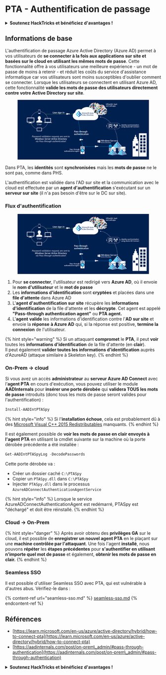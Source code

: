 # PTA - Authentification de passage

<details>

<summary><strong>Soutenez HackTricks et bénéficiez d'avantages !</strong></summary>

* Si vous souhaitez voir votre **entreprise annoncée dans HackTricks** ou si vous souhaitez accéder à la **dernière version de PEASS ou télécharger HackTricks en PDF**, consultez les [**PLANS D'ABONNEMENT**](https://github.com/sponsors/carlospolop) !
* Obtenez le [**swag officiel PEASS & HackTricks**](https://peass.creator-spring.com)
* Découvrez [**The PEASS Family**](https://opensea.io/collection/the-peass-family), notre collection d'[**NFTs**](https://opensea.io/collection/the-peass-family) exclusifs
* **Rejoignez le** 💬 [**groupe Discord**](https://discord.gg/hRep4RUj7f) ou le [**groupe Telegram**](https://t.me/peass) ou **suivez** moi sur **Twitter** 🐦 [**@carlospolopm**](https://twitter.com/carlospolopm).
* **Partagez vos astuces de piratage en soumettant des PR aux** [**HackTricks**](https://github.com/carlospolop/hacktricks) et [**HackTricks Cloud**](https://github.com/carlospolop/hacktricks-cloud) **dépôts github.**

</details>

## Informations de base

L'authentification de passage Azure Active Directory (Azure AD) permet à vos utilisateurs de **se connecter à la fois aux applications sur site et basées sur le cloud en utilisant les mêmes mots de passe**. Cette fonctionnalité offre à vos utilisateurs une meilleure expérience - un mot de passe de moins à retenir - et réduit les coûts du service d'assistance informatique car vos utilisateurs sont moins susceptibles d'oublier comment se connecter. Lorsque les utilisateurs se connectent en utilisant Azure AD, cette fonctionnalité **valide les mots de passe des utilisateurs directement contre votre Active Directory sur site**.

<figure><img src="../../../../.gitbook/assets/image (4) (2) (1).png" alt=""><figcaption></figcaption></figure>

Dans PTA, les **identités** sont **synchronisées** mais les **mots de passe** ne le sont pas, comme dans PHS.

L'authentification est validée dans l'AD sur site et la communication avec le cloud est effectuée par un **agent d'authentification** s'exécutant sur un **serveur sur site** (il n'a pas besoin d'être sur le DC sur site).

### Flux d'authentification

<figure><img src="../../../../.gitbook/assets/image (8) (1).png" alt=""><figcaption></figcaption></figure>

1. Pour **se connecter**, l'utilisateur est redirigé vers **Azure AD**, où il envoie le **nom d'utilisateur** et le **mot de passe**
2. Les **informations d'identification** sont **cryptées** et placées dans une **file d'attente** dans Azure AD
3. L'**agent d'authentification sur site** récupère les **informations d'identification** de la file d'attente et les **décrypte**. Cet agent est appelé **"Pass-through authentication agent"** ou **PTA agent.**
4. L'**agent** **valide** les informations d'identification contre l'**AD sur site** et envoie la **réponse** **à Azure AD** qui, si la réponse est positive, **termine la connexion** de l'utilisateur.

{% hint style="warning" %}
Si un attaquant **compromet** le **PTA**, il peut **voir** toutes les **informations d'identification** de la file d'attente (en **clair**).\
Il peut également **valider toutes les informations d'identification** auprès d'AzureAD (attaque similaire à Skeleton key).
{% endhint %}

### On-Prem -> cloud

Si vous avez un accès **administrateur** au **serveur Azure AD Connect** avec l'**agent PTA** en cours d'exécution, vous pouvez utiliser le module **AADInternals** pour **insérer une porte dérobée** qui **validera TOUS les mots de passe** introduits (donc tous les mots de passe seront valides pour l'authentification) :

```powershell
Install-AADIntPTASpy
```

{% hint style="info" %}
Si l'**installation échoue**, cela est probablement dû à des [Microsoft Visual C++ 2015 Redistributables](https://download.microsoft.com/download/6/A/A/6AA4EDFF-645B-48C5-81CC-ED5963AEAD48/vc\_redist.x64.exe) manquants.
{% endhint %}

Il est également possible de **voir les mots de passe en clair envoyés à l'agent PTA** en utilisant la cmdlet suivante sur la machine où la porte dérobée précédente a été installée :

```powershell
Get-AADIntPTASpyLog -DecodePasswords
```

Cette porte dérobée va :

* Créer un dossier caché `C:\PTASpy`
* Copier un `PTASpy.dll` dans `C:\PTASpy`
* Injecter `PTASpy.dll` dans le processus `AzureADConnectAuthenticationAgentService`

{% hint style="info" %}
Lorsque le service AzureADConnectAuthenticationAgent est redémarré, PTASpy est "déchargé" et doit être réinstallé.
{% endhint %}

### Cloud -> On-Prem

{% hint style="danger" %}
Après avoir obtenu des **privilèges GA** sur le cloud, il est possible de **enregistrer un nouvel agent PTA** en le plaçant sur une **machine contrôlée par l'attaquant**. Une fois l'agent **installé**, nous pouvons **répéter** les **étapes précédentes** pour **s'authentifier en utilisant n'importe quel mot de passe** et également, **obtenir les mots de passe en clair.**
{% endhint %}

### Seamless SSO

Il est possible d'utiliser Seamless SSO avec PTA, qui est vulnérable à d'autres abus. Vérifiez-le dans :

{% content-ref url="seamless-sso.md" %}
[seamless-sso.md](seamless-sso.md)
{% endcontent-ref %}

## Références

* [https://learn.microsoft.com/en-us/azure/active-directory/hybrid/how-to-connect-pta](https://learn.microsoft.com/en-us/azure/active-directory/hybrid/how-to-connect-pta)
* [https://aadinternals.com/post/on-prem\_admin/#pass-through-authentication](https://aadinternals.com/post/on-prem\_admin/#pass-through-authentication)

<details>

<summary><strong>Soutenez HackTricks et bénéficiez d'avantages !</strong></summary>

* Si vous souhaitez voir votre **entreprise annoncée dans HackTricks** ou si vous souhaitez accéder à la **dernière version de PEASS ou télécharger HackTricks en PDF**, consultez les [**PLANS D'ABONNEMENT**](https://github.com/sponsors/carlospolop) !
* Obtenez le [**swag officiel PEASS & HackTricks**](https://peass.creator-spring.com)
* Découvrez [**The PEASS Family**](https://opensea.io/collection/the-peass-family), notre collection d'[**NFTs**](https://opensea.io/collection/the-peass-family) exclusifs
* **Rejoignez le** 💬 [**groupe Discord**](https://discord.gg/hRep4RUj7f) ou le [**groupe Telegram**](https://t.me/peass) ou **suivez** moi sur **Twitter** 🐦 [**@carlospolopm**](https://twitter.com/carlospolopm).
* **Partagez vos astuces de piratage en soumettant des PR aux** [**HackTricks**](https://github.com/carlospolop/hacktricks) et [**HackTricks Cloud**](https://github.com/carlospolop/hacktricks-cloud) **dépôts github.**

</details>